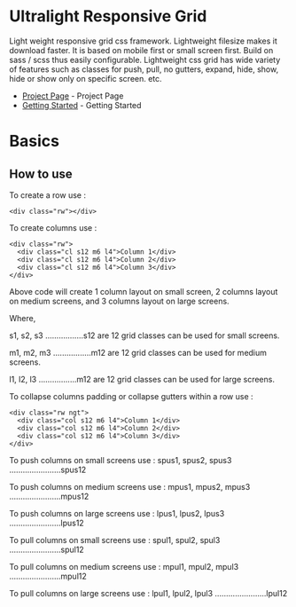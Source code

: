 # Ultralight Responsive Grid
Light weight responsive grid css framework. Lightweight filesize makes it download faster. It is based on mobile first or small screen first. Build on sass / scss thus easily configurable. Lightweight css grid has wide variety of features such as classes for push, pull, no gutters, expand, hide, show, hide or show only on specific screen. etc.

* [Project Page](http://www.egrapes.in/projects/css/ultralight-responsive-grid/) - Project Page
* [Getting Started](https://neerajmourya.github.io/ultralight-responsive-grid/) - Getting Started

# Basics
## How to use

To create a row use :

```
<div class="rw"></div>
```

To create columns use :

```
<div class="rw">
  <div class="cl s12 m6 l4">Column 1</div>
  <div class="cl s12 m6 l4">Column 2</div>
  <div class="cl s12 m6 l4">Column 3</div>
</div>
```
Above code will create 1 column layout on small screen, 2 columns layout on medium screens, and 3 columns layout on large screens.

Where,

s1, s2, s3 .................s12 are 12 grid classes can be used for small screens.

m1, m2, m3 .................m12 are 12 grid classes can be used for medium screens.

l1, l2, l3 .................m12 are 12 grid classes can be used for large screens.

To collapse columns padding or collapse gutters within a row use :

```
<div class="rw ngt">
  <div class="col s12 m6 l4">Column 1</div>
  <div class="col s12 m6 l4">Column 2</div>
  <div class="col s12 m6 l4">Column 3</div>
</div>
```

To push columns on small screens use :
spus1, spus2, spus3 .......................spus12

To push columns on medium screens use :
mpus1, mpus2, mpus3 .......................mpus12

To push columns on large screens use :
lpus1, lpus2, lpus3 .......................lpus12


To pull columns on small screens use :
spul1, spul2, spul3 .......................spul12

To pull columns on medium screens use :
mpul1, mpul2, mpul3 .......................mpul12

To pull columns on large screens use :
lpul1, lpul2, lpul3 .......................lpul12
